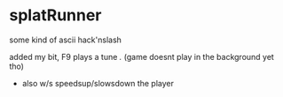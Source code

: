 # splatRunner
some kind of ascii hack'nslash

added my bit, F9 plays a tune *.* (game doesnt play in the background yet tho)
 - also w/s speedsup/slowsdown the player
